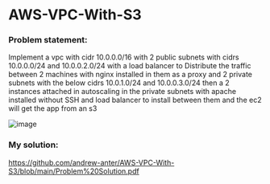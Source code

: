# AWS-VPC-With-S3

### Problem statement: 
Implement a vpc with cidr 10.0.0.0/16 with 2 public subnets with cidrs 10.0.0.0/24 and 10.0.0.2.0/24 with a load balancer to Distribute the traffic between 2 machines with nginx installed in them as a proxy and 2 private subnets with the below cidrs 10.0.1.0/24 and 10.0.0.3.0/24 then a 2 instances attached in autoscaling in the private subnets with apache installed without SSH and load balancer to install between them and the ec2 will get the app from an s3

![image](https://github.com/andrew-anter/AWS-VPC-With-S3/assets/56892364/7248f8d9-eeca-4ddf-9f40-5e6a29ba87a8)

### My solution:
https://github.com/andrew-anter/AWS-VPC-With-S3/blob/main/Problem%20Solution.pdf

